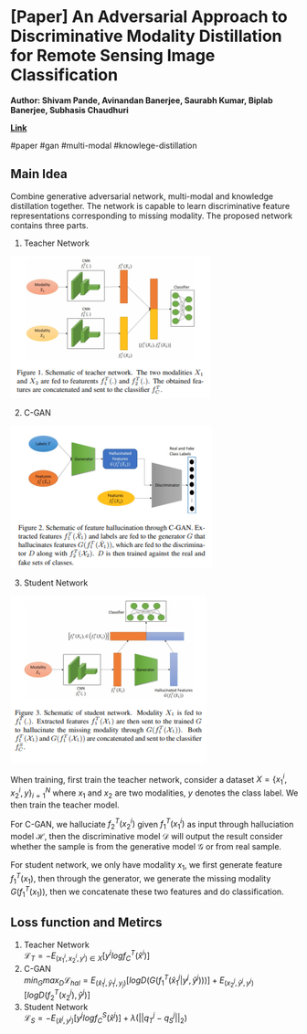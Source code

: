 # [Paper] An Adversarial Approach to Discriminative Modality Distillation for Remote Sensing Image Classification

**Author: Shivam Pande, Avinandan Banerjee, Saurabh Kumar, Biplab Banerjee, Subhasis Chaudhuri**

**[Link](https://openaccess.thecvf.com/content_ICCVW_2019/papers/CROMOL/Pande_An_Adversarial_Approach_to_Discriminative_Modality_Distillation_for_Remote_Sensing_ICCVW_2019_paper.pdf)**

#paper #gan #multi-modal #knowlege-distillation

## Main Idea
Combine generative adversarial network, multi-modal and knowledge distillation together. The network is capable to learn discriminative feature representations corresponding to missing modality. The proposed network contains three parts.
1. Teacher Network

![teacher network](figs/mmcgan-fig1.png)

2. C-GAN

![C-GAN](figs/mmcgan-fig2.png)

3. Student Network

![student network](figs/mmcgan-fig3.png)

When training, first train the teacher network, consider a dataset $X=\{x^i_1,x^i_2,y\}^N_{i=1}$ where $x_1$ and $x_2$ are two modalities, $y$ denotes the class label. We then train the teacher model.

For C-GAN, we halluciate $f^T_2(x^i_2)$ given $f^T_1(x^i_1)$ as input through halluciation model $\mathcal{H}$, then the discriminative model $\mathcal{D}$ will output the result consider whether the sample is from the generative model $\mathcal{G}$ or from real sample.

For student network, we only have modality $x_1$, we first generate feature $f^T_1(x_1)$, then through the generator, we generate the missing modality $G(f^T_1(x_1))$, then we concatenate these two features and do classification.

## Loss function and Metircs
1. Teacher Network<br>$\mathcal{L}_T=-E_{(x^i_1,x^i_2,y^i)\in{X}}[y^i log f^T_C(\hat x^i)]$
2. C-GAN<br>$min_G max_D \mathcal{L}_{hal}=E_{(\hat x^j_1, \hat y^j_1, y_j)}[log D(G(f^T_1(\hat x^j_1|y^j, \hat y^j)))]+E_{(x^j_2, \hat y^j, y^j)}[log D(f^T_2(x^j_2), \hat y^j)]$
3. Student Network<br>$\mathcal{L}_S=-E_{(\hat x^j, y^j)}[y^j log f^S_C (\hat x^j)] + \lambda(||q^j_T - q^j_S||_2)$